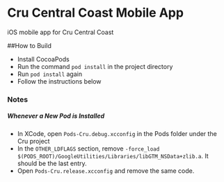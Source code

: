 # Cru Central Coast Mobile App
iOS mobile app for Cru Central Coast

##How to Build
* Install CocoaPods
* Run the command `pod install` in the project directory
* Run `pod install` again
* Follow the instructions below

### Notes
##### Whenever a New Pod is Installed
* In XCode, open `Pods-Cru.debug.xcconfig` in the Pods folder under the Cru project
* In the `OTHER_LDFLAGS` section, remove `-force_load $(PODS_ROOT)/GoogleUtilities/Libraries/libGTM_NSData+zlib.a`. It should be the last entry.
* Open `Pods-Cru.release.xcconfig` and remove the same code.
